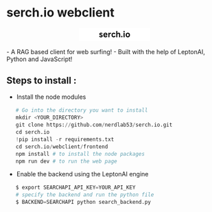 # serch.io webclient
<p align="center" width="100%">
    <img width="33%" src="assets/logo.png">
</p>
- A RAG based client for web surfing!
- Built with the help of LeptonAI, Python and JavaScript!

## Steps to install :
- Install the node modules
 ```Python
    # Go into the directory you want to install
    mkdir <YOUR_DIRECTORY>
    git clone https://github.com/nerdlab53/serch.io.git
    cd serch.io
    !pip install -r requirements.txt
    cd serch.io/webclient/frontend
    npm install # to install the node packages
    npm run dev # to run the web page
 ```
- Enable the backend using the LeptonAI engine
 ```Python
    $ export SEARCHAPI_API_KEY=YOUR_API_KEY
    # specify the backend and run the python file
    $ BACKEND=SEARCHAPI python search_backend.py    
 ```
